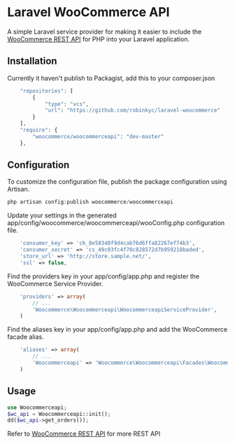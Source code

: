 Laravel WooCommerce API
===================================
A simple Laravel service provider for making it easier to include the [WooCommerce REST API](https://github.com/dynelight/WooCommerce-REST-API-Client-Library) for PHP into your Laravel application.

## Installation
Currently it haven't publish to Packagist, add this to your composer.json

```php
    "repositories": [
        {
            "type": "vcs",
            "url": "https://github.com/robinkyc/laravel-woocommerce"
        }
    ],
    "require": {
        "woocommerce/woocommerceapi": "dev-master"
    },
```

## Configuration
To customize the configuration file, publish the package configuration using Artisan.
```php
php artisan config:publish woocommerce/woocommerceapi
```
Update your settings in the generated app/config/woocommerce/woocommerceapi/wooConfig.php configuration file.
```php
    'consumer_key' => 'ck_8e58340f9d4cab76d6ffa82267ef74b3',
    'consumer_secret' => 'cs_49c03fc4f70c828572d7b959218baded',
    'store_url' => 'http://store.sample.net/',
    'ssl' => false,
```
Find the providers key in your app/config/app.php and register the WooCommerce Service Provider.
```php
    'providers' => array(
        // ...
        'Woocommerce\Woocommerceapi\WoocommerceapiServiceProvider',
    )
```
Find the aliases key in your app/config/app.php and add the WooCommerce facade alias.
```php
    'aliases' => array(
        // ...
        'Woocommerceapi' => 'Woocommerce\Woocommerceapi\Facades\Woocommerceapi',
    )
```

## Usage
```php
use Woocommerceapi;
$wc_api = Woocommerceapi::init();
dd($wc_api->get_orders());
```
Refer to [WooCommerce REST API](https://github.com/dynelight/WooCommerce-REST-API-Client-Library) for more REST API